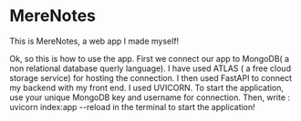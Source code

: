 # MereNotes
This is MereNotes, a web app I made myself!


Ok, so this is how to use the app. First we connect our app to MongoDB( a non relational database querly language). I have used ATLAS ( a free cloud storage service) for hosting the connection. I then used FastAPI to connect my backend with my front end. I used UVICORN.
To start the application, use your unique MongoDB key and username for connection. 
Then, write : uvicorn index:app --reload    in the terminal to start the application!
